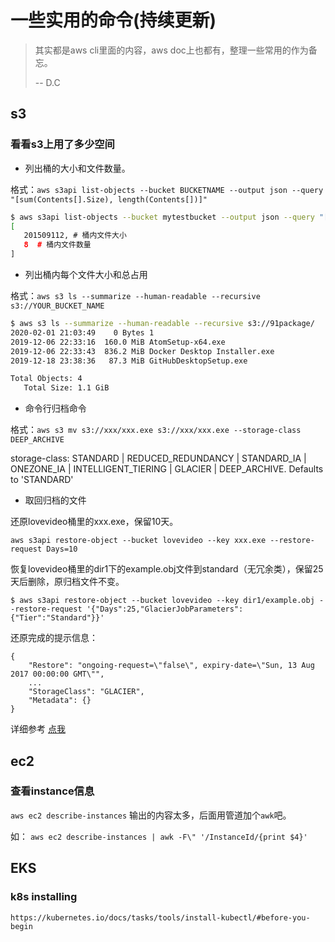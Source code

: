 # 一些实用的命令(持续更新)

> 其实都是aws cli里面的内容，aws doc上也都有，整理一些常用的作为备忘。
>
> -- D.C

## s3

### 看看s3上用了多少空间

- 列出桶的大小和文件数量。

格式：`aws s3api list-objects --bucket BUCKETNAME --output json --query "[sum(Contents[].Size), length(Contents[])]"`

```bash
$ aws s3api list-objects --bucket mytestbucket --output json --query "[sum(Contents[].Size), length(Contents[])]"
[
   201509112, # 桶内文件大小
   8  # 桶内文件数量
]
```

- 列出桶内每个文件大小和总占用

格式：`aws s3 ls --summarize --human-readable --recursive s3://YOUR_BUCKET_NAME`   

```bash
$ aws s3 ls --summarize --human-readable --recursive s3://91package/
2020-02-01 21:03:49    0 Bytes 1
2019-12-06 22:33:16  160.0 MiB AtomSetup-x64.exe
2019-12-06 22:33:43  836.2 MiB Docker Desktop Installer.exe
2019-12-18 23:38:36   87.3 MiB GitHubDesktopSetup.exe

Total Objects: 4
   Total Size: 1.1 GiB
```

- 命令行归档命令

格式：`aws s3 mv s3://xxx/xxx.exe s3://xxx/xxx.exe --storage-class DEEP_ARCHIVE`

storage-class: STANDARD | REDUCED_REDUNDANCY | STANDARD_IA | ONEZONE_IA | INTELLIGENT_TIERING | GLACIER | DEEP_ARCHIVE. Defaults to 'STANDARD'

- 取回归档的文件

还原lovevideo桶里的xxx.exe，保留10天。

`aws s3api restore-object --bucket lovevideo --key xxx.exe --restore-request Days=10`

恢复lovevideo桶里的dir1下的example.obj文件到standard（无冗余类），保留25天后删除，原归档文件不变。

`$ aws s3api restore-object --bucket lovevideo --key dir1/example.obj --restore-request '{"Days":25,"GlacierJobParameters":{"Tier":"Standard"}}'`

还原完成的提示信息：

```
{
    "Restore": "ongoing-request=\"false\", expiry-date=\"Sun, 13 Aug 2017 00:00:00 GMT\"",
    ...
    "StorageClass": "GLACIER",
    "Metadata": {}
}
```

详细参考 [点我](https://aws.amazon.com/cn/premiumsupport/knowledge-center/restore-s3-object-glacier-storage-class/)

## ec2

### 查看instance信息

`aws ec2 describe-instances` 输出的内容太多，后面用管道加个`awk`吧。

如：
`aws ec2 describe-instances | awk -F\" '/InstanceId/{print $4}'`

## EKS

### k8s installing

`https://kubernetes.io/docs/tasks/tools/install-kubectl/#before-you-begin`
